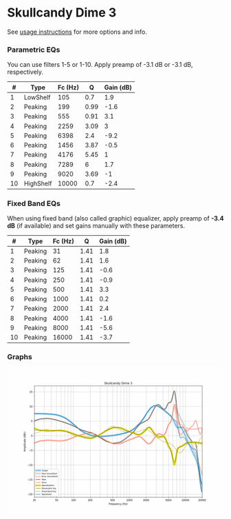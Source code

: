 # Skullcandy Dime 3
See [usage instructions](https://github.com/jaakkopasanen/AutoEq#usage) for more options and info.

### Parametric EQs
You can use filters 1-5 or 1-10. Apply preamp of -3.1 dB or -3.1 dB, respectively.

|   # | Type      |   Fc (Hz) |    Q |   Gain (dB) |
|-----|-----------|-----------|------|-------------|
|   1 | LowShelf  |       105 | 0.7  |         1.9 |
|   2 | Peaking   |       199 | 0.99 |        -1.6 |
|   3 | Peaking   |       555 | 0.91 |         3.1 |
|   4 | Peaking   |      2259 | 3.09 |         3   |
|   5 | Peaking   |      6398 | 2.4  |        -9.2 |
|   6 | Peaking   |      1456 | 3.87 |        -0.5 |
|   7 | Peaking   |      4176 | 5.45 |         1   |
|   8 | Peaking   |      7289 | 6    |         1.7 |
|   9 | Peaking   |      9020 | 3.69 |        -1   |
|  10 | HighShelf |     10000 | 0.7  |        -2.4 |

### Fixed Band EQs
When using fixed band (also called graphic) equalizer, apply preamp of **-3.4 dB** (if available) and set gains manually with these parameters.

|   # | Type    |   Fc (Hz) |    Q |   Gain (dB) |
|-----|---------|-----------|------|-------------|
|   1 | Peaking |        31 | 1.41 |         1.8 |
|   2 | Peaking |        62 | 1.41 |         1.6 |
|   3 | Peaking |       125 | 1.41 |        -0.6 |
|   4 | Peaking |       250 | 1.41 |        -0.9 |
|   5 | Peaking |       500 | 1.41 |         3.3 |
|   6 | Peaking |      1000 | 1.41 |         0.2 |
|   7 | Peaking |      2000 | 1.41 |         2.4 |
|   8 | Peaking |      4000 | 1.41 |        -1.6 |
|   9 | Peaking |      8000 | 1.41 |        -5.6 |
|  10 | Peaking |     16000 | 1.41 |        -3.7 |

### Graphs
![](./Skullcandy%20Dime%203.png)
